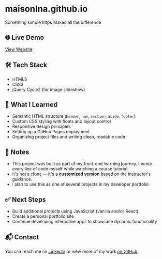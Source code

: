 # maisonIna.github.io
Something simple
https Makes all the difference

## 🌐 Live Demo
[View Website](https://cmaisonet.github.io/)

## 🛠️ Tech Stack
- HTML5
- CSS3
- jQuery Cycle2 (for image slideshow)

## 🧠 What I Learned
- Semantic HTML structure (`header`, `nav`, `section`, `aside`, `footer`)
- Custom CSS styling with floats and layout control
- Responsive design principles
- Setting up a GitHub Pages deployment
- Organizing project files and writing clean, readable code

## 📌 Notes
- This project was built as part of my front-end learning journey. I wrote every line of code myself while watching a course tutorial. 
- It's not a clone — it's a **customized version** based on the instructor's guidance.
- I plan to use this as one of several projects in my developer portfolio.

## ✅ Next Steps
- Build additional projects using JavaScript (vanilla and/or React)
- Create a personal portfolio site
- Continue developing interactive apps to showcase dynamic functionality

## 📬 Contact
You can reach me on [LinkedIn](http://linkedin.com/in/maisonet-c) or view more of my work [on GitHub](https://github.com/CMaisonet).
